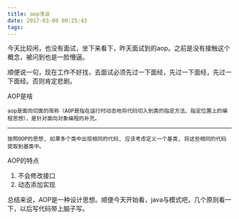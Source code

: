 ```yaml
---
title: aop浅谈
date: 2017-03-08 09:25:43
tags:
---
```

今天比较闲，也没有面试，坐下来看下，昨天面试到的aop。之前是没有接触这个概念，被问到也是一脸懵逼。

顺便说一句，现在工作不好找，去面试必须先过一下面经，先过一下面经，先过一下面经。否则肯定悲剧。

AOP是啥

    aop是面向切面的简称（AOP是指在运行时动态地将代码切入到类的指定方法、指定位置上的编程思想），是针对面向对象编程的补充。
-----
    按照OOP的思想, 如果多个类中出现相同的代码, 应该考虑定义一个基类, 将这些相同的代码提取到基类中。
    
AOP的特点

1. 不会修改接口
2. 动态添加实现

总结来说，AOP是一种设计思想。顺便今天开始看，java与模式吧，几个原则看一下，以后写代码带上脑子写。